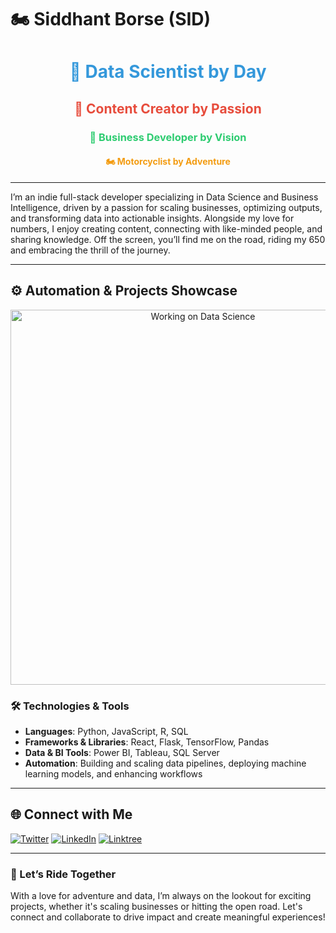 
# 🏍️ Siddhant Borse (SID)

<h1 align="center" style="color:#3498db;">🚀 Data Scientist by Day</h1>
<h2 align="center" style="color:#e74c3c;">🎥 Content Creator by Passion</h2>
<h3 align="center" style="color:#2ecc71;">💼 Business Developer by Vision</h3>
<h4 align="center" style="color:#f39c12;">🏍️ Motorcyclist by Adventure</h4>

---

I’m an indie full-stack developer specializing in Data Science and Business Intelligence, driven by a passion for scaling businesses, optimizing outputs, and transforming data into actionable insights. Alongside my love for numbers, I enjoy creating content, connecting with like-minded people, and sharing knowledge. Off the screen, you’ll find me on the road, riding my 650 and embracing the thrill of the journey.

---

## ⚙️ Automation & Projects Showcase

<!-- GIF placeholder - Add a GIF that demonstrates your work or an animated icon that reflects your areas of expertise -->
<div align="center">
  <img src="https://user-images.githubusercontent.com/123456789/your-gif.gif" alt="Working on Data Science" width="600px">
</div>

### 🛠️ Technologies & Tools
- **Languages**: Python, JavaScript, R, SQL
- **Frameworks & Libraries**: React, Flask, TensorFlow, Pandas
- **Data & BI Tools**: Power BI, Tableau, SQL Server
- **Automation**: Building and scaling data pipelines, deploying machine learning models, and enhancing workflows

---

## 🌐 Connect with Me

[![Twitter](https://img.shields.io/badge/-Twitter-1DA1F2?style=for-the-badge&logo=twitter&logoColor=white)](https://x.com/siddhant_borse)
[![LinkedIn](https://img.shields.io/badge/-LinkedIn-0A66C2?style=for-the-badge&logo=linkedin&logoColor=white)](https://www.linkedin.com/in/siddhant-borse-9a063785/)
[![Linktree](https://img.shields.io/badge/-Linktree-39E09B?style=for-the-badge&logo=linktree&logoColor=white)](https://linktr.ee/siddhantborse)

---

### 🚴 Let’s Ride Together

With a love for adventure and data, I’m always on the lookout for exciting projects, whether it's scaling businesses or hitting the open road. Let's connect and collaborate to drive impact and create meaningful experiences!

